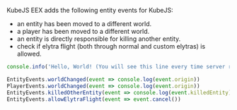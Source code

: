 KubeJS EEX adds the following entity events for KubeJS:
 - an entity has been moved to a different world.
 - a player has been moved to a different world.
 - an entity is directly responsible for killing another entity.
 - check if elytra flight (both through normal and custom elytras) is allowed.
 
```js
console.info('Hello, World! (You will see this line every time server resources reload)')

EntityEvents.worldChanged(event => console.log(event.origin))
PlayerEvents.worldChanged(event => console.log(event.origin))
EntityEvents.killedOtherEntity(event => console.log(event.killedEntity))
EntityEvents.allowElytraFlight(event => event.cancel())
```